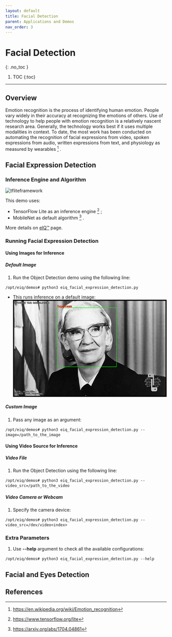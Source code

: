 ```yaml
---
layout: default
title: Facial Detection
parent: Applications and Demos
nav_order: 3
---
```


# **Facial Detection**
{: .no_toc }

1. TOC
{:toc}
---

## **Overview**

Emotion recognition is the process of identifying human emotion. People vary
widely in their accuracy at recognizing the emotions of others. Use of technology
to help people with emotion recognition is a relatively nascent research area.
Generally, the technology works best if it uses multiple modalities in context.
To date, the most work has been conducted on automating the recognition of facial
expressions from video, spoken expressions from audio, written expressions from
text, and physiology as measured by wearables [^1] .


## **Facial Expression Detection**

### **Inference Engine and Algorithm**

![tfliteframework][tflite]

This demo uses:

 * TensorFlow Lite as an inference engine [^2] ;
 * MobileNet as default algorithm [^3] .

More details on [eIQ™][eiq] page.

### **Running Facial Expression Detection**

#### **Using Images for Inference**

##### **Default Image**

1. Run the Object Detection demo using the following line:
```console
/opt/eiq/demos# python3 eiq_facial_expression_detection.py
```
  * This runs inference on a default image:
  ![facial_detection][image_eiqfacialexpressiondetection]

##### **Custom Image**

1. Pass any image as an argument:
```console
/opt/eiq/demos# python3 eiq_facial_expression_detection.py --image=/path_to_the_image
```

#### **Using Video Source for Inference**

##### **Video File**

1. Run the Object Detection using the following line:
```console
/opt/eiq/demos# python3 eiq_facial_expression_detection.py --video_src=/path_to_the_video
```

##### **Video Camera or Webcam**

1. Specify the camera device:
```console
/opt/eiq/demos# python3 eiq_facial_expression_detection.py --video_src=/dev/video<index>
```

### **Extra Parameters**

1. Use **--help** argument to check all the available configurations:
```console
/opt/eiq/demos# python3 eiq_facial_expression_detection.py --help
```

## **Facial and Eyes Detection**

## **References**

[^1]: https://en.wikipedia.org/wiki/Emotion_recognition
[^2]: https://www.tensorflow.org/lite
[^3]: https://arxiv.org/abs/1704.04861

[image_eiqfacialexpressiondetection]: ../media/demos/eIQFacialExpressionDetection/image_eiqfacialexpressiondetection_resized_logo.gif

[tflite]: https://img.shields.io/badge/TFLite-2.1.0-orange
[eiq]: https://www.nxp.com/design/software/development-software/eiq-ml-development-environment:EIQ
